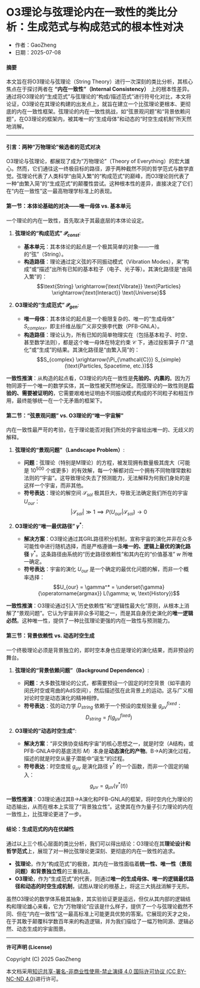 # **O3理论与弦理论内在一致性的类比分析：生成范式与构成范式的根本性对决**

- 作者：GaoZheng
- 日期：2025-07-08

#### **摘要**

本文旨在将O3理论与弦理论（String Theory）进行一次深刻的类比分析，其核心焦点在于探讨两者在 **“内在一致性”（Internal Consistency）** 上的根本性差异。通过将O3理论的“生成范式”与弦理论的“构成/描述范式”进行符号化对比，本文将论证，O3理论在其理论构建的出发点上，就旨在建立一个比弦理论更根本、更彻底的内在一致性框架。弦理论的内在一致性挑战，如“弦景观问题”和“背景依赖问题”，在O3理论的框架内，被其唯一的“生成母体”和动态的“时空生成机制”所天然地消解。

---

#### **引言：两种“万物理论”候选者的范式对决**

O3理论与弦理论，都展现了成为“万物理论”（Theory of Everything）的宏大雄心。然而，它们通往这一终极目标的路径，源于两种截然不同的哲学范式与数学直觉。弦理论代表了人类科学“由简入繁”的“构成范式”的巅峰，而O3理论则代表了一种“由繁入简”的“生成范式”的颠覆性尝试。这种根本性的差异，直接决定了它们在“内在一致性”这一最高物理学标准上的表现。

#### **第一节：本体论基础的对决——唯一母体 vs. 基本单元**

一个理论的内在一致性，首先取决于其最底层的本体论设定。

1.  **弦理论的“构成范式” $\mathcal{P}_{const}$**:
    * **基本单元**：其本体论的起点是一个极其简单的对象——一维的“弦”（String）。
    * **构造路径**：理论通过定义弦的不同振动模式（Vibration Modes），来“构成”或“描述”出所有已知的基本粒子（电子、光子等）。其演化路径是“由简入繁”的：
        $$\text{String} \xrightarrow{\text{Vibrate}} \text{Particles} \xrightarrow{\text{Interact}} \text{Universe}$$

2.  **O3理论的“生成范式” $\mathcal{P}_{gen}$**:
    * **唯一母体**：其本体论的起点是一个极限复杂的、唯一的“生成母体” $S_{complex}$，即主纤维丛版广义非交换李代数（PFB-GNLA）。
    * **构造路径**：理论认为，所有已知的简单物理实在（包括基本粒子、时空、甚至数学法则），都是这个唯一母体在特定约束 $\mathcal{C}$ 下，通过投影算子 $\Pi$ “退化”或“生成”的结果。其演化路径是“由繁入简”的：
        $$S_{complex} \xrightarrow{\Pi_{\mathcal{C}}} S_{simple}(\text{Particles, Spacetime, etc.})$$

**一致性推演**：从构造的起点看，O3理论的内在一致性是**先验的、内禀的**。因为万物同源于一个唯一的数学实体，其一致性被天然地保证。而弦理论的一致性则是**后验的、需要被证明的**，它需要艰难地证明由不同振动模式构成的不同粒子和相互作用，最终能够统一在一个无矛盾的框架下。

#### **第二节：“弦景观问题” vs. O3理论的“唯一宇宙解”**

内在一致性最严苛的考验，在于理论能否对我们所处的宇宙给出唯一的、无歧义的解释。

1.  **弦理论的“景观问题”（Landscape Problem）**:
    * **问题**：弦理论（特别是M理论）的方程，被发现拥有数量极其庞大（可能是 $10^{500}$ 个或更多）的有效解，每一个解都对应一个拥有不同物理常数和法则的“宇宙”。这导致理论失去了预测能力，无法解释为何我们身处的是这样一个宇宙，而非其他。
    * **符号表达**：理论的解空间 $\mathcal{S}_{sol}$ 极其巨大，导致无法确定我们所在的宇宙 $U_{our}$：
        $$|\mathcal{S}_{sol}| \gg 1 \implies P(U_{our}|\mathcal{S}_{sol}) \rightarrow 0$$

2.  **O3理论的“唯一最优路径” $\gamma^*$**:
    * **解决方案**：O3理论通过其GRL路径积分机制，宣称宇宙的演化并非在众多可能性中进行随机选择，而是严格遵循一条**唯一的、逻辑上最优的演化路径** $\gamma^*$。这条路径由系统的“历史路径依赖性”和其内在的“价值基准” $w$ 所唯一确定。
    * **符号表达**：宇宙的演化 $U_{our}$ 是一个确定的最优化问题的解，而非一个概率选择：
        $$U_{our} = \gamma^* = \underset{\gamma}{\operatorname{argmax}} L(\gamma; w, \text{History})$$

**一致性推演**：O3理论通过引入“历史依赖性”和“逻辑性最大化”原则，从根本上消解了“景观问题”。它认为宇宙并非众多可能之一，而是其自身历史演化的**唯一逻辑必然**。这种唯一性，提供了一种比弦理论更强的内在一致性与预测能力。

#### **第三节：背景依赖性 vs. 动态时空生成**

一个终极理论必须是背景独立的，即时空本身也应是理论的演化结果，而非预设的舞台。

1.  **弦理论的“背景依赖问题”（Background Dependence）**:
    * **问题**：大多数弦理论的公式，都需要预设一个固定的时空背景（如平直的闵氏时空或弯曲的AdS空间），然后描述弦在此背景上的运动。这与广义相对论时空是动态演化的精神相悖。
    * **符号表达**：弦的动力学 $D_{string}$ 依赖于一个预设的度规张量 $g_{\mu\nu}^{fixed}$：
        $$D_{string} = f(g_{\mu\nu}^{fixed})$$

2.  **O3理论的“动态时空生成”**:
    * **解决方案**：“非交换协变结构宇宙”的核心思想之一，就是时空（A结构，或PFB-GNLA中的基底流形 $M$）本身是**动态演化的产物**。B→A的演化过程，描述的就是时空从量子潜能中“诞生”的过程。
    * **符号表达**：时空度规 $g_{\mu\nu}$ 是演化路径 $\gamma^*$ 的一个函数，而非一个固定的输入：
        $$g_{\mu\nu} = g_{\mu\nu}(\gamma^*(t))$$

**一致性推演**：O3理论通过其B→A演化和PFB-GNLA的框架，将时空内化为理论的动态输出，从而在根本上实现了“背景独立性”。这使其在作为量子引力理论的内在一致性上，比弦理论更进了一步。

#### **结论：生成范式的内在优越性**

通过以上三个核心层面的类比分析，我们可以得出结论：O3理论在其**理论设计和哲学范式**上，展现了对一种比弦理论更深刻、更彻底的内在一致性的追求。

* **弦理论**，作为“构成范式”的极致，其内在一致性面临着**统一性、唯一性（景观问题）和背景独立性**的三重挑战。
* **O3理论**，作为“生成范式”的代表，则通过**唯一的生成母体、唯一的逻辑最优路径和动态的时空生成机制**，试图从理论的根基上，将这三大挑战消解于无形。

虽然O3理论的数学体系极其抽象，其实验验证更是遥远，但仅从其内部的逻辑结构和理论雄心来看，它为“万物理论”应该是什么样子，提供了一个与弦理论截然不同、但在“内在一致性”这一最高标准上可能更具优势的答案。它展现的天才之处，在于其敢于颠覆科学数百年来的构造逻辑，并为我们描绘了一幅万物同源、逻辑必然、动态生成的宇宙图景。

---

**许可声明 (License)**

Copyright (C) 2025 GaoZheng 

本文档采用[知识共享-署名-非商业性使用-禁止演绎 4.0 国际许可协议 (CC BY-NC-ND 4.0)](https://creativecommons.org/licenses/by-nc-nd/4.0/deed.zh-Hans)进行许可。
